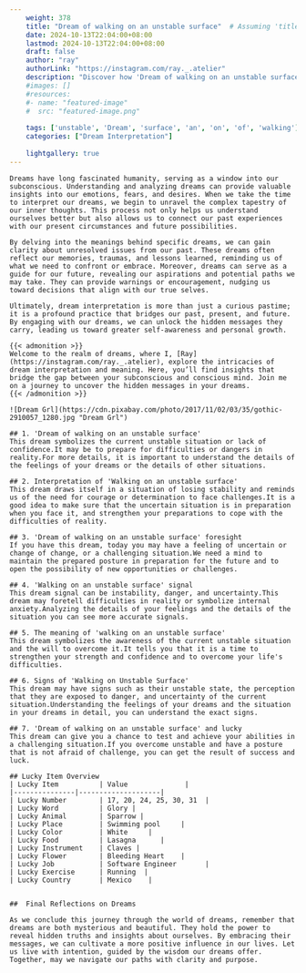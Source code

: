 ```yaml
---
    weight: 378
    title: "Dream of walking on an unstable surface"  # Assuming 'title' column exists
    date: 2024-10-13T22:04:00+08:00
    lastmod: 2024-10-13T22:04:00+08:00
    draft: false
    author: "ray"
    authorLink: "https://instagram.com/ray._.atelier"
    description: "Discover how 'Dream of walking on an unstable surface' can interpret your future and uncover its significant meanings in your life."
    #images: []
    #resources:
    #- name: "featured-image"
    #  src: "featured-image.png"
    
    tags: ['unstable', 'Dream', 'surface', 'an', 'on', 'of', 'walking']
    categories: ["Dream Interpretation"]
    
    lightgallery: true
---
```

    
    Dreams have long fascinated humanity, serving as a window into our subconscious. Understanding and analyzing dreams can provide valuable insights into our emotions, fears, and desires. When we take the time to interpret our dreams, we begin to unravel the complex tapestry of our inner thoughts. This process not only helps us understand ourselves better but also allows us to connect our past experiences with our present circumstances and future possibilities.
    
    By delving into the meanings behind specific dreams, we can gain clarity about unresolved issues from our past. These dreams often reflect our memories, traumas, and lessons learned, reminding us of what we need to confront or embrace. Moreover, dreams can serve as a guide for our future, revealing our aspirations and potential paths we may take. They can provide warnings or encouragement, nudging us toward decisions that align with our true selves.
    
    Ultimately, dream interpretation is more than just a curious pastime; it is a profound practice that bridges our past, present, and future. By engaging with our dreams, we can unlock the hidden messages they carry, leading us toward greater self-awareness and personal growth.
    
    {{< admonition >}}
    Welcome to the realm of dreams, where I, [Ray](https://instagram.com/ray._.atelier), explore the intricacies of dream interpretation and meaning. Here, you’ll find insights that bridge the gap between your subconscious and conscious mind. Join me on a journey to uncover the hidden messages in your dreams.
    {{< /admonition >}}
    
    ![Dream Grl](https://cdn.pixabay.com/photo/2017/11/02/03/35/gothic-2910057_1280.jpg "Dream Grl")
    
    ## 1. 'Dream of walking on an unstable surface'
    This dream symbolizes the current unstable situation or lack of confidence.It may be to prepare for difficulties or dangers in reality.For more details, it is important to understand the details of the feelings of your dreams or the details of other situations.
    
    ## 2. Interpretation of 'Walking on an unstable surface'
    This dream draws itself in a situation of losing stability and reminds us of the need for courage or determination to face challenges.It is a good idea to make sure that the uncertain situation is in preparation when you face it, and strengthen your preparations to cope with the difficulties of reality.
    
    ## 3. 'Dream of walking on an unstable surface' foresight
    If you have this dream, today you may have a feeling of uncertain or change of change, or a challenging situation.We need a mind to maintain the prepared posture in preparation for the future and to open the possibility of new opportunities or challenges.
    
    ## 4. 'Walking on an unstable surface' signal
    This dream signal can be instability, danger, and uncertainty.This dream may foretell difficulties in reality or symbolize internal anxiety.Analyzing the details of your feelings and the details of the situation you can see more accurate signals.
    
    ## 5. The meaning of 'walking on an unstable surface'
    This dream symbolizes the awareness of the current unstable situation and the will to overcome it.It tells you that it is a time to strengthen your strength and confidence and to overcome your life's difficulties.
    
    ## 6. Signs of 'Walking on Unstable Surface'
    This dream may have signs such as their unstable state, the perception that they are exposed to danger, and uncertainty of the current situation.Understanding the feelings of your dreams and the situation in your dreams in detail, you can understand the exact signs.
    
    ## 7. 'Dream of walking on an unstable surface' and lucky
    This dream can give you a chance to test and achieve your abilities in a challenging situation.If you overcome unstable and have a posture that is not afraid of challenge, you can get the result of success and luck.
    
    ## Lucky Item Overview
    | Lucky Item          | Value              |
    |---------------|--------------------|
    | Lucky Number        | 17, 20, 24, 25, 30, 31  |
    | Lucky Word          | Glory |
    | Lucky Animal        | Sparrow |
    | Lucky Place         | Swimming pool     |
    | Lucky Color         | White     |
    | Lucky Food          | Lasagna      |
    | Lucky Instrument    | Claves |
    | Lucky Flower        | Bleeding Heart    |
    | Lucky Job           | Software Engineer       |
    | Lucky Exercise      | Running  |
    | Lucky Country       | Mexico    |
    
    
    ##  Final Reflections on Dreams
    
    As we conclude this journey through the world of dreams, remember that dreams are both mysterious and beautiful. They hold the power to reveal hidden truths and insights about ourselves. By embracing their messages, we can cultivate a more positive influence in our lives. Let us live with intention, guided by the wisdom our dreams offer. Together, may we navigate our paths with clarity and purpose.
    